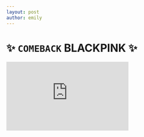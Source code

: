 ```yaml
---
layout: post
author: emily
---
```

# ✨ `COMEBACK` BLACKPINK ✨
<iframe id="ytplayer" type="text/html" width="320" height="180" src="https://www.youtube.com/embed/fNkxFo5Ef38?autoplay=1" frameborder="0" allowfullscreen>	
> Don't Know What To Do ~ BLACKPINK